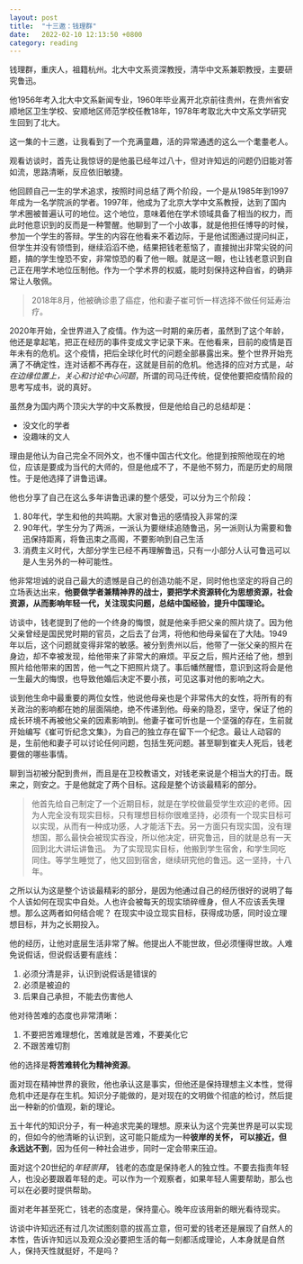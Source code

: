 ```yaml
---
layout: post
title:  "十三邀：钱理群"
date:   2022-02-10 12:13:50 +0800
category: reading
---
```


钱理群，重庆人，祖籍杭州。北大中文系资深教授，清华中文系兼职教授，主要研究鲁迅。

他1956年考入北大中文系新闻专业，1960年毕业离开北京前往贵州，在贵州省安顺地区卫生学校、安顺地区师范学校任教18年，1978年考取北大中文系文学研究生回到了北大。

这一集的十三邀，让我看到了一个充满童趣，活的异常通透的这么一个耄耋老人。

观看访谈时，首先让我惊讶的是他虽已经年过八十，但对许知远的问题仍旧能对答如流，思路清晰，反应依旧敏捷。

他回顾自己一生的学术追求，按照时间总结了两个阶段，一个是从1985年到1997年成为一名学院派的学者。1997年，他成为了北京大学中文系教授，达到了国内学术圈被普遍认可的地位。这个地位，意味着他在学术领域具备了相当的权力，而此时他意识到的反而是一种警醒。他聊到了一个小故事，就是他担任博导的时候，参加一个学生的答辩。学生的内容在他看来不着边际，于是他试图通过提问纠正，但学生并没有领悟到，继续滔滔不绝，结果把钱老惹恼了，直接抛出非常尖锐的问题，搞的学生惶恐不安，非常惊恐的看了他一眼。就是这一眼，也让钱老意识到自己正在用学术地位压制他。作为一个学术界的权威，能时刻保持这种自省，的确非常让人敬佩。

> 2018年8月，他被确诊患了癌症，他和妻子崔可忻一样选择不做任何延寿治疗。

2020年开始，全世界进入了疫情。作为这一时期的亲历者，虽然到了这个年龄，他还是拿起笔，把正在经历的事件变成文字记录下来。在他看来，目前的疫情是百年未有的危机。这个疫情，把后全球化时代的问题全部暴露出来。整个世界开始充满了不确定性，连对话都不再存在，这就是目前的危机。他选择的应对方式是，*站在边缘位置上，关心和讨论中心问题*，所谓的司马迁传统，促使他要把疫情阶段的思考写成书，说的真好。

虽然身为国内两个顶尖大学的中文系教授，但是他给自己的总结却是：

- 没文化的学者
- 没趣味的文人

理由是他认为自己完全不同外文，也不懂中国古代文化。他提到按照他现在的地位，应该是要成为当代的大师的，但是他成不了，不是他不努力，而是历史的局限性。于是他选择了讲鲁迅课。

他也分享了自己在这么多年讲鲁迅课的整个感受，可以分为三个阶段：

1. 80年代，学生和他的共鸣期。大家对鲁迅的感情投入非常的深
2. 90年代，学生分为了两派，一派认为要继续追随鲁迅，另一派则认为需要和鲁迅保持距离，将鲁迅束之高阁，不要影响到自己生活
3. 消费主义时代，大部分学生已经不再理解鲁迅，只有一小部分人认可鲁迅可以是人生另外的一种可能性。

他非常坦诚的说自己最大的遗憾是自己的创造功能不足，同时他也坚定的将自己的立场表达出来，**他要做学者兼精神界的战士，要把学术资源转化为思想资源，社会资源，从而影响年轻一代，关注现实问题，总结中国经验，提升中国理论。**

访谈中，钱老提到了他的一个终身的悔恨，就是他亲手把父亲的照片烧了。因为他父亲曾经是国民党时期的官员，之后去了台湾，将他和他母亲留在了大陆。1949年以后，这个问题就变得非常的敏感。被分到贵州以后，他带了一张父亲的照片在身边，却不幸被发现，给他带来了非常大的麻烦。平反之后，照片还给了他，想到照片给他带来的困苦，他一气之下把照片烧了。事后幡然醒悟，意识到这将会是他一生最大的悔恨，也导致他婚后决定不要小孩，可见这事对他的影响之大。

谈到他生命中最重要的两位女性，他说他母亲也是个非常伟大的女性，将所有的有关政治的影响都在她的层面隔绝，绝不传递到他。母亲的隐忍，坚守，保证了他的成长环境不再被他父亲的因素影响到。他妻子崔可忻也是一个坚强的存在，生前就开始编写《崔可忻纪念文集》，为自己的独立存在留下一个纪念。最让人动容的是，生前他和妻子可以讨论任何问题，包括生死问题。甚至聊到崔夫人死后，钱老要做的哪些事情。

聊到当初被分配到贵州，而且是在卫校教语文，对钱老来说是个相当大的打击。既来之，则安之。于是他就定了两个目标。这段是整个访谈最精彩的部分。

> 他首先给自己制定了一个近期目标，就是在学校做最受学生欢迎的老师。因为人完全没有现实目标，只有理想目标你很难坚持，必须有一个现实目标可以实现，从而有一种成功感，人才能活下去。另一方面只有现实国，没有理想国，那么最快会被现实吞没，所以他决定，研究鲁迅，目的就是总有一天回到北大讲坛讲鲁迅。
> 为了实现现实目标，他搬到学生宿舍，和学生同吃同住。等学生睡觉了，他又回到宿舍，继续研究他的鲁迅。这一坚持，十八年。

之所以认为这是整个访谈最精彩的部分，是因为他通过自己的经历很好的说明了每个人该如何在现实中自处。人也许会被每天的现实琐碎缠身，但人不应该丢失理想。那么这两者如何结合呢？ 在现实中设立现实目标，获得成功感，同时设立理想目标，并为之长期投入。

他的经历，让他对底层生活非常了解。他提出人不能世故，但必须懂得世故。人难免说假话，但说假话要有底线：

1. 必须分清是非，认识到说假话是错误的
2. 必须是被迫的
3. 后果自己承担，不能去伤害他人

他对待苦难的态度也非常清晰：

1. 不要把苦难理想化，苦难就是苦难，不要美化它
2. 不跟苦难切割

他的选择是**将苦难转化为精神资源**。

面对现在精神世界的衰败，他也承认这是事实，但他还是保持理想主义本性，觉得危机中还是存在生机。知识分子能做的，是对现在的文明做个彻底的检讨，然后提出一种新的价值观，新的理论。

五十年代的知识分子，有一种追求完美的理想。原来认为这个完美世界是可以实现的，但如今的他清晰的认识到，这可能只能成为一种**彼岸的关怀， 可以接近，但永远达不到**，因为任何一种社会进步，同时一定会带来压迫。

面对这个20世纪的*年轻崇拜*， 钱老的态度是保持老人的独立性。不要去指责年轻人，也没必要跟着年轻的走。可以作为一个观察者，如果年轻人需要帮助，那么也可以在必要时提供帮助。

面对老年甚至死亡，钱老的态度是，保持童心。晚年应该用新的眼光看待现实。

访谈中许知远还有过几次试图刻意的拔高立意，但可爱的钱老还是展现了自然人的本性，告诉许知远以及观众没必要把生活的每一刻都活成理论，人本身就是自然人，保持天性就挺好，不是吗？